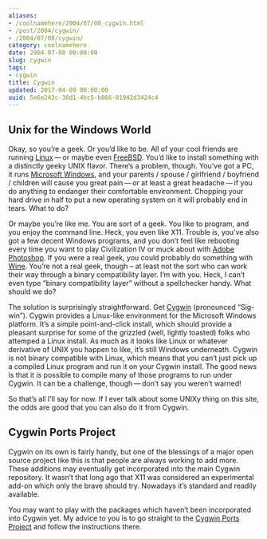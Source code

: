 ```yaml
---
aliases:
- /coolnamehere/2004/07/08_cygwin.html
- /post/2004/cygwin/
- /2004/07/08/cygwin/
category: coolnamehere
date: 2004-07-08 00:00:00
slug: cygwin
tags:
- cygwin
title: Cygwin
updated: 2017-04-09 00:00:00
uuid: 5e6e243c-38d1-4bc5-b866-01942d3424c4
---
```


Unix for the Windows World
--------------------------

Okay, so you’re a geek. Or you’d like to be. All of your cool friends
are running [Linux](http://www.linux.org/) — or maybe even
[FreeBSD](http://www.freebsd.org/). You’d like to install something with
a distinctly geeky UNIX flavor. There’s a problem, though. You’ve got a
PC, it runs [Microsoft
Windows](https://www.microsoft.com/en-us/windows), and your parents /
spouse / girlfriend / boyfriend / children will cause you great
pain — or at least a great headache — if you do anything to endanger
their comfortable environment. Chopping your hard drive in half to put a
new operating system on it will probably end in tears. What to do?

Or maybe you’re like me. You are sort of a geek. You like to program,
and you enjoy the command line. Heck, you even like X11. Trouble is,
you’ve also got a few decent Windows programs, and you don’t feel like
rebooting every time you want to play Civilization IV or muck about with
[Adobe Photoshop](http://www.adobe.com/products/photoshop/main.html). If
you were a real geek, you could probably do something with
[Wine](http://winehq.com/). You’re not a real geek, though – at least
not the sort who can work their way through a binary compatibility
layer. I’m with you. Heck, I can’t even type “binary compatibility
layer” without a spellchecker handy. What should we do?

The solution is surprisingly straightforward. Get
[Cygwin](http://www.cygwin.com/) (pronounced “Sig-win”). Cygwin provides
a Linux-like environment for the Microsoft Windows platform. It’s a
simple point-and-click install, which should provide a pleasant surprise
for some of the grizzled (well, lightly toasted) folks who attemped a
Linux install. As much as it looks like Linux or whatever derivative of
UNIX you happen to like, it’s still Windows underneath. Cygwin is not
binary compatible with Linux, which means that you can’t just pick up a
compiled Linux program and run it on your Cygwin install. The good news
is that it *is* possible to compile many of those programs to run under
Cygwin. It can be a challenge, though — don’t say you weren’t warned!

So that’s all I’ll say for now. If I ever talk about some UNIXy thing on
this site, the odds are good that you can also do it from Cygwin.

Cygwin Ports Project
--------------------

Cygwin on its own is fairly handy, but one of the blessings of a major
open source project like this is that people are always working to add
more. These additions may eventually get incorporated into the main
Cygwin repository. It wasn’t that long ago that X11 was considered an
experimental add-on which only the brave should try. Nowadays it’s
standard and readily available.

You may want to play with the packages which haven’t been incorporated
into Cygwin yet. My advice to you is to go straight to the [Cygwin Ports
Project](http://cygwinports.org/) and follow the instructions there.
